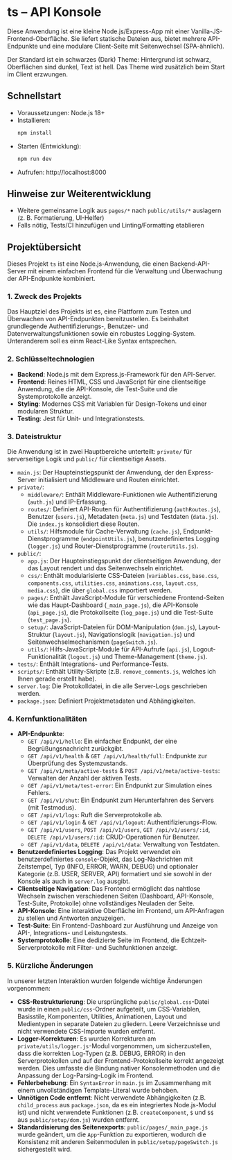 # ts – API Konsole

Diese Anwendung ist eine kleine Node.js/Express-App mit einer Vanilla-JS-Frontend-Oberfläche. Sie liefert statische Dateien aus, bietet mehrere API-Endpunkte und eine modulare Client-Seite mit Seitenwechsel (SPA-ähnlich).

Der Standard ist ein schwarzes (Dark) Theme: Hintergrund ist schwarz, Oberflächen sind dunkel, Text ist hell. Das Theme wird zusätzlich beim Start im Client erzwungen.

## Schnellstart

- Voraussetzungen: Node.js 18+
- Installieren:
  ```bash
  npm install
  ```
- Starten (Entwicklung):
  ```bash
  npm run dev
  ```
- Aufrufen: http://localhost:8000

## Hinweise zur Weiterentwicklung

- Weitere gemeinsame Logik aus `pages/*` nach `public/utils/*` auslagern (z. B. Formatierung, UI-Helfer)
- Falls nötig, Tests/CI hinzufügen und Linting/Formatting etablieren

## Projektübersicht

Dieses Projekt `ts` ist eine Node.js-Anwendung, die einen Backend-API-Server mit einem einfachen Frontend für die Verwaltung und Überwachung der API-Endpunkte kombiniert.

### 1. Zweck des Projekts
Das Hauptziel des Projekts ist es, eine Plattform zum Testen und Überwachen von API-Endpunkten bereitzustellen. Es beinhaltet grundlegende Authentifizierungs-, Benutzer- und Datenverwaltungsfunktionen sowie ein robustes Logging-System. Unteranderem soll es einm React-Like Syntax entsprechen.

### 2. Schlüsseltechnologien
*   **Backend**: Node.js mit dem Express.js-Framework für den API-Server.
*   **Frontend**: Reines HTML, CSS und JavaScript für eine clientseitige Anwendung, die die API-Konsole, die Test-Suite und die Systemprotokolle anzeigt.
*   **Styling**: Modernes CSS mit Variablen für Design-Tokens und einer modularen Struktur.
*   **Testing**: Jest für Unit- und Integrationstests.

### 3. Dateistruktur
Die Anwendung ist in zwei Hauptbereiche unterteilt: `private/` für serverseitige Logik und `public/` für clientseitige Assets.

*   `main.js`: Der Haupteinstiegspunkt der Anwendung, der den Express-Server initialisiert und Middleware und Routen einrichtet.
*   `private/`:
    *   `middleware/`: Enthält Middleware-Funktionen wie Authentifizierung (`auth.js`) und IP-Erfassung.
    *   `routes/`: Definiert API-Routen für Authentifizierung (`authRoutes.js`), Benutzer (`users.js`), Metadaten (`meta.js`) und Testdaten (`data.js`). Die `index.js` konsolidiert diese Routen.
    *   `utils/`: Hilfsmodule für Cache-Verwaltung (`cache.js`), Endpunkt-Dienstprogramme (`endpointUtils.js`), benutzerdefiniertes Logging (`logger.js`) und Router-Dienstprogramme (`routerUtils.js`).
*   `public/`:
    *   `app.js`: Der Haupteinstiegspunkt der clientseitigen Anwendung, der das Layout rendert und das Seitenwechseln einrichtet.
    *   `css/`: Enthält modularisierte CSS-Dateien (`variables.css`, `base.css`, `components.css`, `utilities.css`, `animations.css`, `layout.css`, `media.css`), die über `global.css` importiert werden.
    *   `pages/`: Enthält JavaScript-Module für verschiedene Frontend-Seiten wie das Haupt-Dashboard (`_main_page.js`), die API-Konsole (`api_page.js`), die Protokollseite (`log_page.js`) und die Test-Suite (`test_page.js`).
    *   `setup/`: JavaScript-Dateien für DOM-Manipulation (`dom.js`), Layout-Struktur (`layout.js`), Navigationslogik (`navigation.js`) und Seitenwechselmechanismen (`pageSwitch.js`).
    *   `utils/`: Hilfs-JavaScript-Module für API-Aufrufe (`api.js`), Logout-Funktionalität (`logout.js`) und Theme-Management (`theme.js`).
*   `tests/`: Enthält Integrations- und Performance-Tests.
*   `scripts/`: Enthält Utility-Skripte (z.B. `remove_comments.js`, welches ich Ihnen gerade erstellt habe).
*   `server.log`: Die Protokolldatei, in die alle Server-Logs geschrieben werden.
*   `package.json`: Definiert Projektmetadaten und Abhängigkeiten.

### 4. Kernfunktionalitäten
*   **API-Endpunkte**:
    *   `GET /api/v1/hello`: Ein einfacher Endpunkt, der eine Begrüßungsnachricht zurückgibt.
    *   `GET /api/v1/health` & `GET /api/v1/health/full`: Endpunkte zur Überprüfung des Systemzustands.
    *   `GET /api/v1/meta/active-tests` & `POST /api/v1/meta/active-tests`: Verwalten der Anzahl der aktiven Tests.
    *   `GET /api/v1/meta/test-error`: Ein Endpunkt zur Simulation eines Fehlers.
    *   `GET /api/v1/shut`: Ein Endpunkt zum Herunterfahren des Servers (mit Testmodus).
    *   `GET /api/v1/logs`: Ruft die Serverprotokolle ab.
    *   `GET /api/v1/login` & `GET /api/v1/logout`: Authentifizierungs-Flow.
    *   `GET /api/v1/users`, `POST /api/v1/users`, `GET /api/v1/users/:id`, `DELETE /api/v1/users/:id`: CRUD-Operationen für Benutzer.
    *   `GET /api/v1/data`, `DELETE /api/v1/data`: Verwaltung von Testdaten.
*   **Benutzerdefiniertes Logging**: Das Projekt verwendet ein benutzerdefiniertes `console`-Objekt, das Log-Nachrichten mit Zeitstempel, Typ (INFO, ERROR, WARN, DEBUG) und optionaler Kategorie (z.B. USER, SERVER, API) formatiert und sie sowohl in der Konsole als auch in `server.log` ausgibt.
*   **Clientseitige Navigation**: Das Frontend ermöglicht das nahtlose Wechseln zwischen verschiedenen Seiten (Dashboard, API-Konsole, Test-Suite, Protokolle) ohne vollständiges Neuladen der Seite.
*   **API-Konsole**: Eine interaktive Oberfläche im Frontend, um API-Anfragen zu stellen und Antworten anzuzeigen.
*   **Test-Suite**: Ein Frontend-Dashboard zur Ausführung und Anzeige von API-, Integrations- und Leistungstests.
*   **Systemprotokolle**: Eine dedizierte Seite im Frontend, die Echtzeit-Serverprotokolle mit Filter- und Suchfunktionen anzeigt.

### 5. Kürzliche Änderungen
In unserer letzten Interaktion wurden folgende wichtige Änderungen vorgenommen:
*   **CSS-Restrukturierung**: Die ursprüngliche `public/global.css`-Datei wurde in einen `public/css`-Ordner aufgeteilt, um CSS-Variablen, Basisstile, Komponenten, Utilities, Animationen, Layout und Medientypen in separate Dateien zu gliedern. Leere Verzeichnisse und nicht verwendete CSS-Importe wurden entfernt.
*   **Logger-Korrekturen**: Es wurden Korrekturen am `private/utils/logger.js`-Modul vorgenommen, um sicherzustellen, dass die korrekten Log-Typen (z.B. DEBUG, ERROR) in den Serverprotokollen und auf der Frontend-Protokollseite korrekt angezeigt werden. Dies umfasste die Bindung nativer Konsolenmethoden und die Anpassung der Log-Parsing-Logik im Frontend.
*   **Fehlerbehebung**: Ein `SyntaxError` in `main.js` im Zusammenhang mit einem unvollständigen Template-Literal wurde behoben.
*   **Unnötigen Code entfernt**: Nicht verwendete Abhängigkeiten (z.B. `child_process` aus `package.json`, da es ein integriertes Node.js-Modul ist) und nicht verwendete Funktionen (z.B. `createComponent`, `$` und `$$` aus `public/setup/dom.js`) wurden entfernt.
*   **Standardisierung des Seitenexports**: `public/pages/_main_page.js` wurde geändert, um die `App`-Funktion zu exportieren, wodurch die Konsistenz mit anderen Seitenmodulen in `public/setup/pageSwitch.js` sichergestellt wird.

